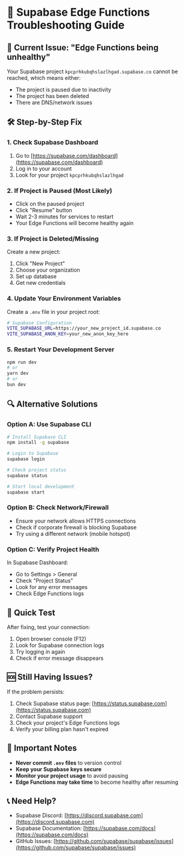 # 🔧 Supabase Edge Functions Troubleshooting Guide

## 🚨 Current Issue: "Edge Functions being unhealthy"

Your Supabase project `kpcprhkubqhslazlhgad.supabase.co` cannot be reached, which means either:
- The project is paused due to inactivity
- The project has been deleted
- There are DNS/network issues

## 🛠️ Step-by-Step Fix

### 1. **Check Supabase Dashboard**
1. Go to [https://supabase.com/dashboard](https://supabase.com/dashboard)
2. Log in to your account
3. Look for your project `kpcprhkubqhslazlhgad`

### 2. **If Project is Paused (Most Likely)**
- Click on the paused project
- Click "Resume" button
- Wait 2-3 minutes for services to restart
- Your Edge Functions will become healthy again

### 3. **If Project is Deleted/Missing**
Create a new project:
1. Click "New Project"
2. Choose your organization
3. Set up database
4. Get new credentials

### 4. **Update Your Environment Variables**
Create a `.env` file in your project root:

```bash
# Supabase Configuration
VITE_SUPABASE_URL=https://your_new_project_id.supabase.co
VITE_SUPABASE_ANON_KEY=your_new_anon_key_here
```

### 5. **Restart Your Development Server**
```bash
npm run dev
# or
yarn dev
# or
bun dev
```

## 🔍 Alternative Solutions

### **Option A: Use Supabase CLI**
```bash
# Install Supabase CLI
npm install -g supabase

# Login to Supabase
supabase login

# Check project status
supabase status

# Start local development
supabase start
```

### **Option B: Check Network/Firewall**
- Ensure your network allows HTTPS connections
- Check if corporate firewall is blocking Supabase
- Try using a different network (mobile hotspot)

### **Option C: Verify Project Health**
In Supabase Dashboard:
- Go to Settings > General
- Check "Project Status"
- Look for any error messages
- Check Edge Functions logs

## 📱 Quick Test

After fixing, test your connection:
1. Open browser console (F12)
2. Look for Supabase connection logs
3. Try logging in again
4. Check if error message disappears

## 🆘 Still Having Issues?

If the problem persists:
1. Check Supabase status page: [https://status.supabase.com](https://status.supabase.com)
2. Contact Supabase support
3. Check your project's Edge Functions logs
4. Verify your billing plan hasn't expired

## 🔑 Important Notes

- **Never commit `.env` files** to version control
- **Keep your Supabase keys secure**
- **Monitor your project usage** to avoid pausing
- **Edge Functions may take time** to become healthy after resuming

## 📞 Need Help?

- Supabase Discord: [https://discord.supabase.com](https://discord.supabase.com)
- Supabase Documentation: [https://supabase.com/docs](https://supabase.com/docs)
- GitHub Issues: [https://github.com/supabase/supabase/issues](https://github.com/supabase/supabase/issues)
